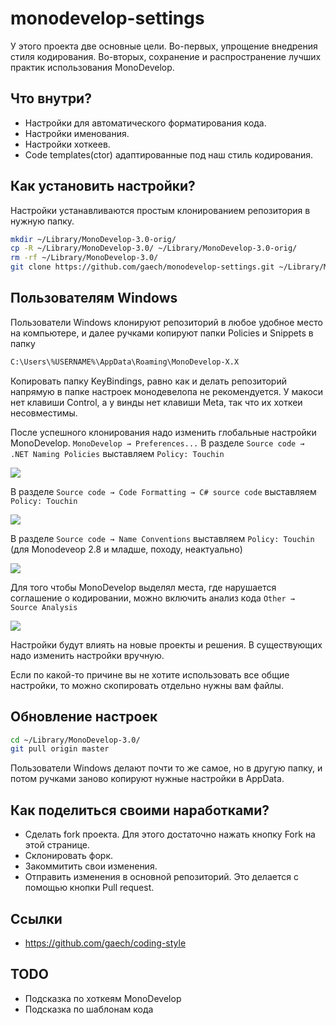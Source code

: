# monodevelop-settings
У этого проекта две основные цели. Во-первых, упрощение внедрения стиля кодирования. Во-вторых, сохранение и распространение лучших практик использования MonoDevelop.
## Что внутри?
 * Настройки для автоматического форматирования кода. 
 * Настройки именования.
 * Настройки хоткеев. 
 * Code templates(ctor) адаптированные под наш стиль кодирования.

## Как установить настройки?
Настройки устанавливаются простым клонированием репозитория в нужную папку.
```bash
mkdir ~/Library/MonoDevelop-3.0-orig/
cp -R ~/Library/MonoDevelop-3.0/ ~/Library/MonoDevelop-3.0-orig/
rm -rf ~/Library/MonoDevelop-3.0/
git clone https://github.com/gaech/monodevelop-settings.git ~/Library/MonoDevelop-3.0/
```
## Пользователям Windows
Пользователи Windows клонируют репозиторий в любое удобное место на компьютере, и далее ручками копируют папки Policies и Snippets в папку
```bash
C:\Users\%USERNAME%\AppData\Roaming\MonoDevelop-X.X
```
Копировать папку KeyBindings, равно как и делать репозиторий напрямую в папке настроек монодевелопа не рекомендуется. У макоси нет клавиши Control, а у винды нет клавиши Meta, так что их хоткеи несовместимы.

После успешного клонирования надо изменить глобальные настройки MonoDevelop. `MonoDevelop → Preferences...`
В разделе `Source code → .NET Naming Policies` выставляем `Policy: Touchin`

![](https://github.com/gaech/monodevelop-settings/raw/014f6c45b1b40f69aeba8641a3cca22af635abd9/Screenshots/global-naming-policies.jpg) 

В разделе `Source code → Code Formatting → C# source code` выставляем `Policy: Touchin`

![](https://github.com/gaech/monodevelop-settings/raw/2622dd2c61fe2cb0cbf9cd8220285ac95ab7c199/Screenshots/global-code-formating.jpg)

В разделе `Source code → Name Conventions` выставляем `Policy: Touchin`  (для Monodeveop 2.8 и младше, походу, неактуально)

![](https://github.com/gaech/monodevelop-settings/raw/014f6c45b1b40f69aeba8641a3cca22af635abd9/Screenshots/global-name-convention.jpg)

Для того чтобы MonoDevelop выделял места, где нарушается соглашение о кодировании, можно включить анализ кода `Other → Source Analysis`

![](https://github.com/gaech/monodevelop-settings/raw/b2c2185b757fb934668d73ae1a79c9ad76448059/Screenshots/source-analysis.jpg) 

Настройки будут влиять на новые проекты и решения. В существующих надо изменить настройки вручную. 

Если по какой-то причине вы не хотите использовать все общие настройки, то можно скопировать отдельно нужны вам файлы. 

## Обновление настроек
```bash
cd ~/Library/MonoDevelop-3.0/
git pull origin master
```

Пользователи Windows делают почти то же самое, но в другую папку, и потом ручками заново копируют нужные настройки в AppData.

## Как поделиться своими наработками?
 * Сделать fork проекта. Для этого достаточно нажать кнопку Fork на этой странице.
 * Склонировать форк.
 * Закоммитить свои изменения.
 * Отправить изменения в основной репозиторий. Это делается с помощью кнопки Pull request.

## Ссылки 
 * https://github.com/gaech/coding-style

## TODO
 * Подсказка по хоткеям MonoDevelop
 * Подсказка по шаблонам кода